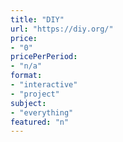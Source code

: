 ```yaml
---
title: "DIY"
url: "https://diy.org/"
price: 
- "0"
pricePerPeriod: 
- "n/a"
format: 
- "interactive"
- "project"
subject: 
- "everything"
featured: "n"
---
```

